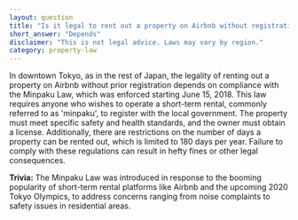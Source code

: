 ```yaml
---
layout: question
title: "Is it legal to rent out a property on Airbnb without registration in downtown Tokyo?"
short_answer: "Depends"
disclaimer: "This is not legal advice. Laws may vary by region."
category: property-law
---
```

In downtown Tokyo, as in the rest of Japan, the legality of renting out a property on Airbnb without prior registration depends on compliance with the Minpaku Law, which was enforced starting June 15, 2018. This law requires anyone who wishes to operate a short-term rental, commonly referred to as 'minpaku', to register with the local government. The property must meet specific safety and health standards, and the owner must obtain a license. Additionally, there are restrictions on the number of days a property can be rented out, which is limited to 180 days per year. Failure to comply with these regulations can result in hefty fines or other legal consequences.

**Trivia:** The Minpaku Law was introduced in response to the booming popularity of short-term rental platforms like Airbnb and the upcoming 2020 Tokyo Olympics, to address concerns ranging from noise complaints to safety issues in residential areas.
